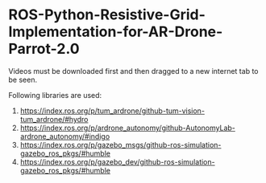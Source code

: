 # ROS-Python-Resistive-Grid-Implementation-for-AR-Drone-Parrot-2.0


Videos must be downloaded first and then dragged to a new internet tab to be seen.

Following libraries are used:
1. https://index.ros.org/p/tum_ardrone/github-tum-vision-tum_ardrone/#hydro
2. https://index.ros.org/p/ardrone_autonomy/github-AutonomyLab-ardrone_autonomy/#indigo
3. https://index.ros.org/p/gazebo_msgs/github-ros-simulation-gazebo_ros_pkgs/#humble
4. https://index.ros.org/p/gazebo_dev/github-ros-simulation-gazebo_ros_pkgs/#humble
